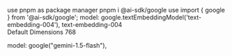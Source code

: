 use pnpm as package manager
pnpm i @ai-sdk/google
use import { google } from '@ai-sdk/google'; 
model: google.textEmbeddingModel('text-embedding-004'), 
text-embedding-004	
Default Dimensions 768


model: google("gemini-1.5-flash"),

